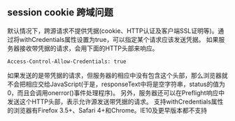 ## session cookie 跨域问题
默认情况下，跨源请求不提供凭据(cookie、HTTP认证及客户端SSL证明等)。通过将withCredentials属性设置为true，可以指定某个请求应该发送凭据。
如果服务器接收带凭据的请求，会用下面的HTTP头部来响应。
```
Access-Control-Allow-Credentials: true
```
如果发送的是带凭据的请求，但服务器的相应中没有包含这个头部，那么浏览器就不会把相应交给JavaScript(于是，responseText中将是空字符串，status的值为0，而且会调用onerror()事件处理程序)。
另外，服务器还可以在Preflight响应中发送这个HTTP头部，表示允许源发送带凭据的请求。
支持withCredentials属性的浏览器有Firefox 3.5+、Safari 4+和Chrome。IE10及更早版本都不支持